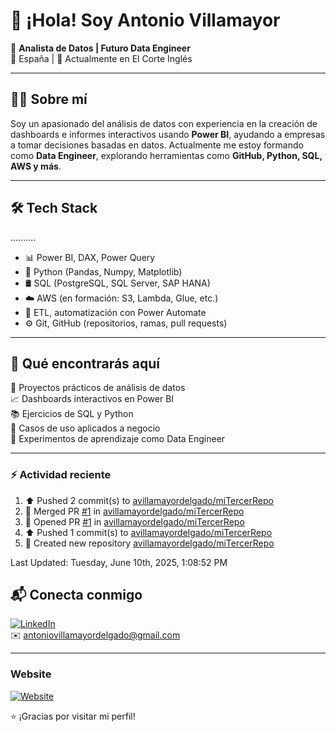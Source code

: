 

# 👋 ¡Hola! Soy Antonio Villamayor

🎯 **Analista de Datos | Futuro Data Engineer**  
📍 España | 💼 Actualmente en El Corte Inglés  

---

## 👨‍💻 Sobre mí

Soy un apasionado del análisis de datos con experiencia en la creación de dashboards e informes interactivos usando **Power BI**, ayudando a empresas a tomar decisiones basadas en datos. Actualmente me estoy formando como **Data Engineer**, explorando herramientas como **GitHub, Python, SQL, AWS y más**.

---

## 🛠️ Tech Stack
..........

- 📊 Power BI, DAX, Power Query  
- 🐍 Python (Pandas, Numpy, Matplotlib)  
- 🛢️ SQL (PostgreSQL, SQL Server, SAP HANA)  
- ☁️ AWS (en formación: S3, Lambda, Glue, etc.)  
- 🔄 ETL, automatización con Power Automate  
- ⚙️ Git, GitHub (repositorios, ramas, pull requests)

---

## 📂 Qué encontrarás aquí

🔧 Proyectos prácticos de análisis de datos  
📈 Dashboards interactivos en Power BI  
📚 Ejercicios de SQL y Python  
🧠 Casos de uso aplicados a negocio  
🚀 Experimentos de aprendizaje como Data Engineer

---
### :zap: Actividad reciente
<!--RECENT_ACTIVITY:start-->
1. ⬆️ Pushed 2 commit(s) to [avillamayordelgado/miTercerRepo](https://github.com/avillamayordelgado/miTercerRepo)<br>
2. 🎉 Merged PR [#1](https://github.com/avillamayordelgado/miTercerRepo/pull/1) in [avillamayordelgado/miTercerRepo](https://github.com/avillamayordelgado/miTercerRepo)<br>
3. 💪 Opened PR [#1](https://github.com/avillamayordelgado/miTercerRepo/pull/1) in [avillamayordelgado/miTercerRepo](https://github.com/avillamayordelgado/miTercerRepo)<br>
4. ⬆️ Pushed 1 commit(s) to [avillamayordelgado/miTercerRepo](https://github.com/avillamayordelgado/miTercerRepo)<br>
5. 📔 Created new repository [avillamayordelgado/miTercerRepo](https://github.com/avillamayordelgado/miTercerRepo)<br>
<!--RECENT_ACTIVITY:end-->
<!--RECENT_ACTIVITY:last_update-->
Last Updated: Tuesday, June 10th, 2025, 1:08:52 PM
<!--RECENT_ACTIVITY:last_update_end-->
## 📬 Conecta conmigo

[![LinkedIn](https://img.shields.io/badge/LinkedIn-blue?logo=linkedin)](https://www.linkedin.com/in/antonio-villamayor-delgado/)  
✉️ antoniovillamayordelgado@gmail.com

---
### Website
[![Website](https://img.shields.io/badge/Web-NeuroCloudSolutions-blue?logo=google-chrome)](http://neurocloudsolutions.com)



⭐ ¡Gracias por visitar mi perfil!  
